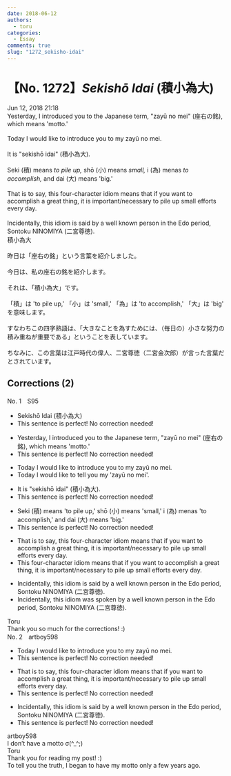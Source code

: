 ```yaml
---
date: 2018-06-12
authors:
  - toru
categories:
  - Essay
comments: true
slug: "1272_sekisho-idai"
---
```


# 【No. 1272】<strong><em>Sekishō Idai</strong></em> (積小為大)
<div class="date">Jun 12, 2018 21:18</div>
<div id="post"><div id="body_show_ori">
Yesterday, I introduced you to the Japanese term, "zayū no mei" (座右の銘), which means 'motto.'<br/><br/>Today I would like to introduce you to my zayū no mei.<br/><br/>It is "sekishō idai" (積小為大).<br/><br/>Seki (積) means <em>to pile up,</em> shō (小) means <em>small,</em> i (為) menas <em>to accomplish,</em> and dai (大) means 'big.'<br/><br/>That is to say, this four-character idiom means that if you want to accomplish a great thing, it is important/necessary to pile up small efforts every day.<br/><br/>Incidentally, this idiom is said by a well known person in the Edo period, Sontoku NINOMIYA (二宮尊徳).
</div></div>

<!-- more -->

<div id="post_ja"><div id="body_show_mo">
積小為大<br/><br/>昨日は「座右の銘」という言葉を紹介しました。<br/><br/>今日は、私の座右の銘を紹介します。<br/><br/>それは、「積小為大」です。<br/><br/>「積」は 'to pile up,' 「小」は 'small,' 「為」は 'to accomplish,' 「大」は 'big' を意味します。<br/><br/>すなわちこの四字熟語は、「大きなことを為すためには、（毎日の）小さな努力の積み重ねが重要である」ということを表しています。<br/><br/>ちなみに、この言葉は江戸時代の偉人、二宮尊徳（二宮金次郎）が言った言葉だとされています。
</div></div>

## Corrections (2)
<div id="block"><div class="first_name"> No. 1　<span class="just_name">S95</span></div><div id="block2">
<ul class="correction_field">
<li class="incorrect">Sekishō Idai (積小為大)</li>
<li class="corrected perfect">This sentence is perfect! No correction needed!</li>
</ul>
<ul class="correction_field">
<li class="incorrect">Yesterday, I introduced you to the Japanese term, "zayū no mei" (座右の銘), which means 'motto.'</li>
<li class="corrected perfect">This sentence is perfect! No correction needed!</li>
</ul>
<ul class="correction_field">
<li class="incorrect">Today I would like to introduce you to my zayū no mei.</li>
<li class="corrected correct">
Today I would like to tell you my 'zayū no mei'.
</li>
</ul>
<ul class="correction_field">
<li class="incorrect">It is "sekishō idai" (積小為大).</li>
<li class="corrected perfect">This sentence is perfect! No correction needed!</li>
</ul>
<ul class="correction_field">
<li class="incorrect">Seki (積) means 'to pile up,' shō (小) means 'small,' i (為) menas 'to accomplish,' and dai (大) means 'big.'</li>
<li class="corrected perfect">This sentence is perfect! No correction needed!</li>
</ul>
<ul class="correction_field">
<li class="incorrect">That is to say, this four-character idiom means that if you want to accomplish a great thing, it is important/necessary to pile up small efforts every day.</li>
<li class="corrected correct">
This four-character idiom means that if you want to accomplish a great thing, it is important/necessary to pile up small efforts every day.
</li>
</ul>
<ul class="correction_field">
<li class="incorrect">Incidentally, this idiom is said by a well known person in the Edo period, Sontoku NINOMIYA (二宮尊徳).</li>
<li class="corrected correct">
Incidentally, this idiom was spoken by a well known person in the Edo period, Sontoku NINOMIYA (二宮尊徳).
</li>
</ul>
</div><div class="name"><span class="just_name">Toru</span><br>
Thank you so much for the corrections! :)
</div>
</div>
<div id="block"><div class="first_name"> No. 2　<span class="just_name">artboy598</span></div><div id="block2">
<ul class="correction_field">
<li class="incorrect">Today I would like to introduce you to my zayū no mei.</li>
<li class="corrected perfect">This sentence is perfect! No correction needed!</li>
</ul>
<ul class="correction_field">
<li class="incorrect">That is to say, this four-character idiom means that if you want to accomplish a great thing, it is important/necessary to pile up small efforts every day.</li>
<li class="corrected perfect">This sentence is perfect! No correction needed!</li>
</ul>
<ul class="correction_field">
<li class="incorrect">Incidentally, this idiom is said by a well known person in the Edo period, Sontoku NINOMIYA (二宮尊徳).</li>
<li class="corrected perfect">This sentence is perfect! No correction needed!</li>
</ul>
</div><div class="name"><span class="just_name">artboy598</span><br>
I don’t have a motto σ(^_^;)
</div>
<div class="name"><span class="just_name">Toru</span><br>
Thank you for reading my post! :)<br/>To tell you the truth, I began to have my motto only a few years ago.
</div>
</div>
